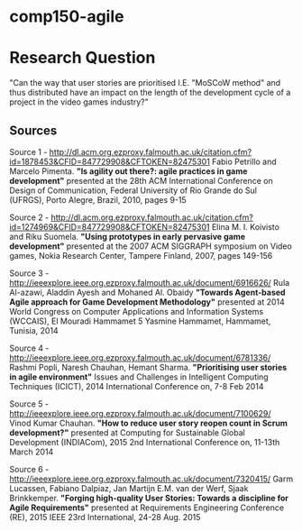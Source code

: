 # comp150-agile

# Research Question
"Can the way that user stories are prioritised I.E. "MoSCoW method" and thus distributed have an impact on the length of the development cycle of a project in the video games industry?"




















## Sources
Source 1 - http://dl.acm.org.ezproxy.falmouth.ac.uk/citation.cfm?id=1878453&CFID=847729908&CFTOKEN=82475301
	Fabio Petrillo and Marcelo Pimenta. **"Is agility out there?: agile practices in game development"** presented at the 28th ACM         International Conference on Design of Communication, Federal University of Rio Grande do Sul (UFRGS), Porto Alegre, Brazil, 2010, pages 9-15

Source 2 - http://dl.acm.org.ezproxy.falmouth.ac.uk/citation.cfm?id=1274969&CFID=847729908&CFTOKEN=82475301
  	Elina M. I. Koivisto and Riku Suomela. **"Using prototypes in early pervasive game development"** presented at the 2007 ACM SIGGRAPH symposium on Video games, Nokia Research Center, Tampere Finland, 2007, pages 149-156

Source 3 - http://ieeexplore.ieee.org.ezproxy.falmouth.ac.uk/document/6916626/ 
    Rula Al-azawi, Aladdin Ayesh and Mohaned Al. Obaidy **"Towards Agent-based Agile approach for Game Development Methodology"** presented at 2014 World Congress on Computer Applications and Information Systems (WCCAIS), El Mouradi Hammamet 5
Yasmine Hammamet, Hammamet, Tunisia, 2014

Source 4 - http://ieeexplore.ieee.org.ezproxy.falmouth.ac.uk/document/6781336/
	Rashmi Popli, Naresh Chauhan, Hemant Sharma. **"Prioritising user stories in agile environment"** Issues and Challenges in Intelligent Computing Techniques (ICICT), 2014 International Conference on, 7-8 Feb 2014

Source 5 - http://ieeexplore.ieee.org.ezproxy.falmouth.ac.uk/document/7100629/
	Vinod Kumar Chauhan. **"How to reduce user story reopen count in Scrum development?"** presented at Computing for Sustainable Global Development (INDIACom), 2015 2nd International Conference on, 11-13th March 2014
	
Source 6 - http://ieeexplore.ieee.org.ezproxy.falmouth.ac.uk/document/7320415/
	Garm Lucassen, Fabiano Dalpiaz, Jan Martijn E.M. van der Werf, Sjaak Brinkkemper. **"Forging high-quality User Stories: Towards a discipline for Agile Requirements"** presented at Requirements Engineering Conference (RE), 2015 IEEE 23rd International, 24-28 Aug. 2015
